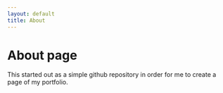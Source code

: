 ```yaml
---
layout: default
title: About
---
```


# About page

This started out as a simple github repository in order for me to create a page of my portfolio.
